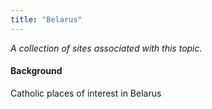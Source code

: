 ```yaml
---
title: "Belarus"
---
```



*A collection of sites associated with this topic.*

#### Background

Catholic places of interest in Belarus


